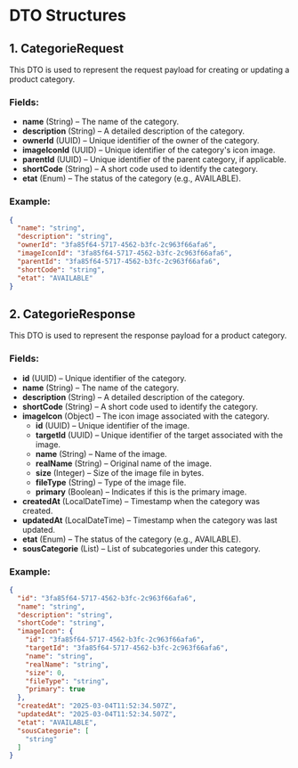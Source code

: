 # DTO Structures

## 1. CategorieRequest

This DTO is used to represent the request payload for creating or updating a product category.

### Fields:

- **name** (String) – The name of the category.
- **description** (String) – A detailed description of the category.
- **ownerId** (UUID) – Unique identifier of the owner of the category.
- **imageIconId** (UUID) – Unique identifier of the category's icon image.
- **parentId** (UUID) – Unique identifier of the parent category, if applicable.
- **shortCode** (String) – A short code used to identify the category.
- **etat** (Enum) – The status of the category (e.g., AVAILABLE).

###  Example:

```json
{
  "name": "string",
  "description": "string",
  "ownerId": "3fa85f64-5717-4562-b3fc-2c963f66afa6",
  "imageIconId": "3fa85f64-5717-4562-b3fc-2c963f66afa6",
  "parentId": "3fa85f64-5717-4562-b3fc-2c963f66afa6",
  "shortCode": "string",
  "etat": "AVAILABLE"
}
```

## 2. CategorieResponse

This DTO is used to represent the response payload for a product category.

### Fields:

- **id** (UUID) – Unique identifier of the category.
- **name** (String) – The name of the category.
- **description** (String) – A detailed description of the category.
- **shortCode** (String) – A short code used to identify the category.
- **imageIcon** (Object) – The icon image associated with the category.
  - **id** (UUID) – Unique identifier of the image.
  - **targetId** (UUID) – Unique identifier of the target associated with the image.
  - **name** (String) – Name of the image.
  - **realName** (String) – Original name of the image.
  - **size** (Integer) – Size of the image file in bytes.
  - **fileType** (String) – Type of the image file.
  - **primary** (Boolean) – Indicates if this is the primary image.
- **createdAt** (LocalDateTime) – Timestamp when the category was created.
- **updatedAt** (LocalDateTime) – Timestamp when the category was last updated.
- **etat** (Enum) – The status of the category (e.g., AVAILABLE).
- **sousCategorie** (List) – List of subcategories under this category.

### Example:

```json
{
  "id": "3fa85f64-5717-4562-b3fc-2c963f66afa6",
  "name": "string",
  "description": "string",
  "shortCode": "string",
  "imageIcon": {
    "id": "3fa85f64-5717-4562-b3fc-2c963f66afa6",
    "targetId": "3fa85f64-5717-4562-b3fc-2c963f66afa6",
    "name": "string",
    "realName": "string",
    "size": 0,
    "fileType": "string",
    "primary": true
  },
  "createdAt": "2025-03-04T11:52:34.507Z",
  "updatedAt": "2025-03-04T11:52:34.507Z",
  "etat": "AVAILABLE",
  "sousCategorie": [
    "string"
  ]
}
```
